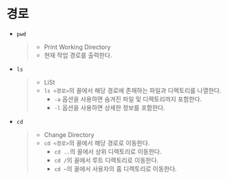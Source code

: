 # 경로

- `pwd`

  > - Print Working Directory
  > - 현재 작업 경로를 출력한다.

- `ls`

  > - LiSt
  > - `ls <경로>`의 꼴에서 해당 경로에 존재하는 파일과 디렉토리를 나열한다.
  >   - `-a` 옵션을 사용하면 숨겨진 파일 및 디렉토리까지 포함한다.
  >   - `-l` 옵션을 사용하면 상세한 정보를 포함한다.

- `cd`

  > - Change Directory
  > - `cd <경로>`의 꼴에서 해당 경로로 이동한다.
  >   - `cd ..`의 꼴에서 상위 디렉토리로 이동한다.
  >   - `cd /`의 꼴에서 루트 디렉토리로 이동한다.
  >   - `cd ~`의 꼴에서 사용자의 홈 디렉토리로 이동한다.
